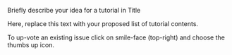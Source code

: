 Briefly describe your idea for a tutorial in Title

Here, replace this text with your proposed list of tutorial contents.

To up-vote an existing issue click on smile-face (top-right) and choose the thumbs up icon.
